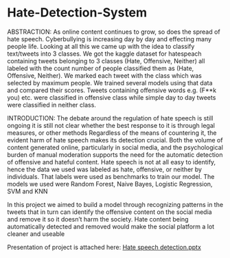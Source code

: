# Hate-Detection-System

ABSTRACTION:
As online content continues to grow, so does the spread of hate speech.
Cyberbullying is increasing day by day and effecting many people life.
Looking at all this we came up with the idea to classify text/tweets into 3 classes.
We got the kaggle dataset for hatespeach containing tweets belonging to 3 classes (Hate, Offensive, Neither) all labeled with the count number of people classified
them as (Hate, Offensive, Neither). We marked each tweet with the class which was selected by maximum people.
We trained several models using that data and compared their scores.
Tweets containing offensive words e.g. (F**k you) etc. were classified in offensive class while simple day to day tweets were classified in neither class.  


INTRODUCTION:
The debate around the regulation of hate speech is still ongoing it is still not clear whether the best response to it is through legal measures,
or other methods Regardless of the means of countering it, the evident harm of hate speech makes its detection crucial. 
Both the volume of content generated online, particularly in social media, and the psychological burden of manual moderation supports the need for the 
automatic detection of offensive and hateful content.
Hate speech is not at all easy to identify, hence the data we used was labeled as hate, offensive, or neither by individuals.
That labels were used as benchmarks to train our model. The models we used were Random Forest, Naive Bayes, Logistic Regression, SVM and KNN

In this project we aimed to build a model through recognizing patterns in the tweets that in turn can identify
the offensive content on the social media and remove it so it doesn’t harm the society. 
Hate content being automatically detected and removed would make the social platform a lot cleaner and useable

Presentation of project is attached here:
[Hate speech detection.pptx](https://github.com/muneeb389/Hate-Detection-System/files/6758684/Hate.speech.detection.pptx)

